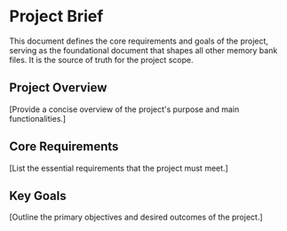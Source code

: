 # Project Brief

This document defines the core requirements and goals of the project, serving as the foundational document that shapes all other memory bank files. It is the source of truth for the project scope.

## Project Overview
[Provide a concise overview of the project's purpose and main functionalities.]

## Core Requirements
[List the essential requirements that the project must meet.]

## Key Goals
[Outline the primary objectives and desired outcomes of the project.]
